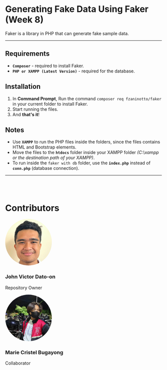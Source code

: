 # Generating Fake Data Using Faker (Week 8)

Faker is a library in PHP that can generate fake sample data.
***

## Requirements
- **`Composer`** - required to install Faker.
- **`PHP or XAMPP (Latest Version)`** - required for the database.

## Installation
1. In **Command Prompt**, Run the command `composer req fzaninotto/faker` in your current folder to install Faker.
2. Start running the files. 
3. And **that's it**!

## Notes
- Use **`XAMPP`** to run the PHP files inside the folders, since the files contains HTML and Bootstrap elements.
- Move the files to the **`htdocs`** folder inside your XAMPP folder *(C:\xampp or the destination path of your XAMPP)*.
- To run inside the `faker with db` folder, use the **`index.php`** instead of **`conn.php`** (database connection).

***

<br>
<br>

# Contributors

<img src="img/johnvictor.png" alt="John Victor" style="border-radius:50%;" width="150"> 

### John Victor Dato-on 
Repository Owner

<img src="img/cristel.jpg" alt="Marie Cristel" style="border-radius:50%;" width="150"> 

### Marie Cristel Bugayong
Collaborator